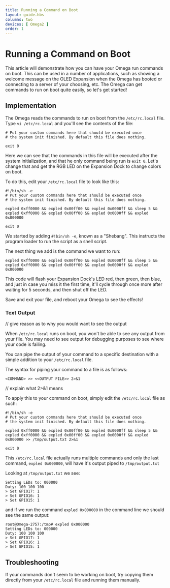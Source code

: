 ```yaml
---
title: Running a Command on Boot
layout: guide.hbs
columns: two
devices: [ Omega2 ]
order: 1
---
```


# Running a Command on Boot

This article will demonstrate how you can have your Omega run commands on boot. This can be used in a number of applications, such as showing a welcome message on the OLED Expansion when the Omega has booted or connecting to a server of your choosing, etc. The Omega can get commands to run on boot quite easily, so let's get started!


## Implementation

The Omega reads the commands to run on boot from the `/etc/rc.local` file. Type `vi /etc/rc.local` and you'll see the contents of the file:

```
# Put your custom commands here that should be executed once
# the system init finished. By default this file does nothing.

exit 0
```

Here we can see that the commands in this file will be executed after the system initialization, and that he only command being run is `exit 0`. Let's change that and get the RGB LED on the Expansion Dock to change colors on boot.

To do this, edit your `/etc/rc.local` file to look like this:

```
#!/bin/sh -e
# Put your custom commands here that should be executed once
# the system init finished. By default this file does nothing.

expled 0xff0000 && expled 0x00ff00 && expled 0x0000ff && sleep 5 && expled 0xff0000 && expled 0x00ff00 && expled 0x0000ff && expled 0x000000

exit 0
```

We started by adding `#!bin/sh -e`, known as a "Shebang". This instructs the program loader to run the script as a shell script.

The next thing we add is the command we want to run:

```
expled 0xff0000 && expled 0x00ff00 && expled 0x0000ff && sleep 5 && expled 0xff0000 && expled 0x00ff00 && expled 0x0000ff && expled 0x000000
```

This code will flash your Expansion Dock's LED red, then green, then blue, and just in case you miss it the first time, it'll cycle through once more after waiting for 5 seconds, and then shut off the LED.

Save and exit your file, and reboot your Omega to see the effects!


### Text Output

// give reason as to why you would want to see the output

When `/etc/rc.local` runs on boot, you won't be able to see any output from your file. You may need to see output for debugging purposes to see where your code is failing.

You can pipe the output of your command to a specific destination with a simple addition to your `/etc/rc.local` file.

The syntax for piping your command to a file is as follows:

```
<COMMAND> >> <<OUTPUT FILE>> 2>&1
```

// explain what 2>&1 means

To apply this to your command on boot, simply edit the `/etc/rc.local` file as such:

```
#!/bin/sh -e
# Put your custom commands here that should be executed once
# the system init finished. By default this file does nothing.

expled 0xff0000 && expled 0x00ff00 && expled 0x0000ff && sleep 5 && expled 0xff0000 && expled 0x00ff00 && expled 0x0000ff && expled 0x000000 >> /tmp/output.txt 2>&1

exit 0
```

This `/etc/rc.local` file actually runs multiple commands and only the last command, `expled 0x000000`, will have it's output piped to `/tmp/output.txt`

Looking at `/tmp/output.txt` we see:

```
Setting LEDs to: 000000
Duty: 100 100 100
> Set GPIO17: 1
> Set GPIO16: 1
> Set GPIO15: 1
```
and if we run the command `expled 0x000000` in the command line we should see the same output:

```
root@Omega-2757:/tmp# expled 0x000000
Setting LEDs to: 000000
Duty: 100 100 100
> Set GPIO17: 1
> Set GPIO16: 1
> Set GPIO15: 1
```

## Troubleshooting

If your commands don't seem to be working on boot, try copying them directly from your `/etc/rc.local` file and running them manually.

